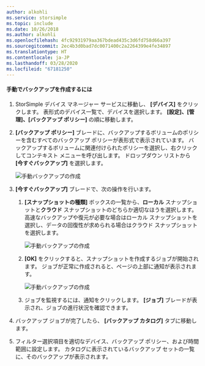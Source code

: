 ```yaml
---
author: alkohli
ms.service: storsimple
ms.topic: include
ms.date: 10/26/2018
ms.author: alkohli
ms.openlocfilehash: 4fc92931979aa367bdead435c3d6fd758d66a397
ms.sourcegitcommit: 2ec4b3d0bad7dc0071400c2a2264399e4fe34897
ms.translationtype: HT
ms.contentlocale: ja-JP
ms.lasthandoff: 03/28/2020
ms.locfileid: "67181250"
---
```

#### <a name="to-create-a-manual-backup"></a>手動でバックアップを作成するには

1. StorSimple デバイス マネージャー サービスに移動し、 **[デバイス]** をクリックします。 表形式のデバイス一覧で、デバイスを選択します。 **[設定]、[管理]、[バックアップ ポリシー]** の順に移動します。

2. **[バックアップ ポリシー]** ブレードに、バックアップするボリュームのポリシーを含むすべてのバックアップ ポリシーが表形式で表示されています。 バックアップするボリュームに関連付けられたポリシーを選択し、右クリックしてコンテキスト メニューを呼び出します。 ドロップダウン リストから **[今すぐバックアップ]** を選択します。

    ![手動バックアップの作成](./media/storsimple-8000-create-manual-backup/createmanualbu1.png)

3. **[今すぐバックアップ]** ブレードで、次の操作を行います。

    1. **[スナップショットの種類]** ボックスの一覧から、**ローカル** スナップショットと**クラウド** スナップショットのどちらか適切なほうを選択します。 高速なバックアップや復元が必要な場合はローカル スナップショットを選択し、データの回復性が求められる場合はクラウド スナップショットを選択します。

        ![手動バックアップの作成](./media/storsimple-8000-create-manual-backup/createmanualbu2.png)

    2. **[OK]** をクリックすると、スナップショットを作成するジョブが開始されます。 ジョブが正常に作成されると、ページの上部に通知が表示されます。

        ![手動バックアップの作成](./media/storsimple-8000-create-manual-backup/createmanualbu4.png)

    3. ジョブを監視するには、通知をクリックします。 **[ジョブ]** ブレードが表示され、ジョブの進行状況を確認できます。


5. バックアップ ジョブが完了したら、 **[バックアップ カタログ]** タブに移動します。

6. フィルター選択項目を適切なデバイス、バックアップ ポリシー、および時間範囲に設定します。 カタログに表示されているバックアップ セットの一覧に、そのバックアップが表示されます。

